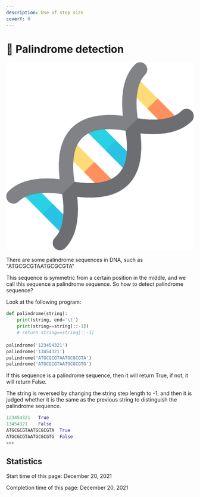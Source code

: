 ```yaml
---
description: Use of step size
coverY: 0
---
```


# 🚩 Palindrome detection

![DNA](<../.gitbook/assets/image (9).png>)

There are some palindrome sequences in DNA, such as "ATGCGCGTAATGCGCGTA"

This sequence is symmetric from a certain position in the middle, and we call this sequence a palindrome sequence. So how to detect palindrome sequence?&#x20;

Look at the following program:

```python
def palindrome(string):
    print(string, end='\t')
    print(string==string[::-1])
    # return string==string[::-1]

palindrome('123454321')
palindrome('13454321')
palindrome('ATGCGCGTAATGCGCGTA')
palindrome('ATGCGCGTAATGCGCGTG')
```

If this sequence is a palindrome sequence, then it will return True, if not, it will return False.

The string is reversed by changing the string step length to -1, and then it is judged whether it is the same as the previous string to distinguish the palindrome sequence.

```python
123454321	True
13454321	False
ATGCGCGTAATGCGCGTA	True
ATGCGCGTAATGCGCGTG	False
>>> 
```

## Statistics

Start time of this page: December 20, 2021

Completion time of this page: December 20, 2021
